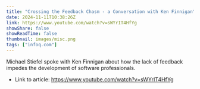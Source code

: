 ```yaml
---
title: "Crossing the Feedback Chasm - a Conversation with Ken Finnigan"
date: 2024-11-11T10:38:26Z
link: https://www.youtube.com/watch?v=sWYrIT4HfYg
showShare: false
showReadTime: false
thumbnail: images/misc.png
tags: ["infoq.com"]
---
```

Michael Stiefel spoke with Ken Finnigan about how the lack of feedback impedes the development of software professionals.

- Link to article: https://www.youtube.com/watch?v=sWYrIT4HfYg